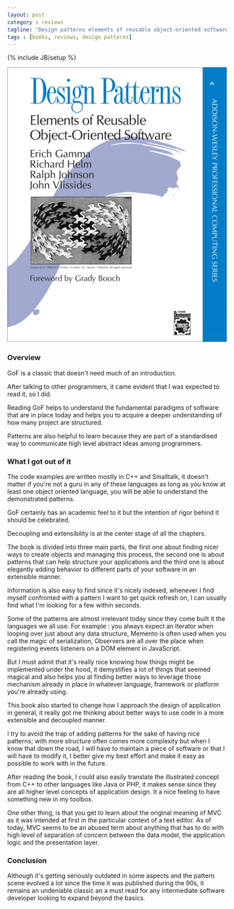 ```yaml
---
layout: post
category : reviews
tagline: "Design patterns elements of reusable object-oriented software review"
tags : [books, reviews, design patterns]
---
```

{% include JB/setup %}

![Design patterns elements of reusable object-oriented software](/assets/img/reviews/gof.jpg)


### Overview

GoF is a classic that doesn't need much of an introduction. 

After talking to other programmers, it came evident that I was expected to read it, so I did.

Reading GoF helps to understand the fundamental paradigms of software that are in place today and helps you to acquire a 
deeper understanding of how many project are structured.

Patterns are also helpful to learn because they are part of a standardised way to communicate high level abstract ideas 
among programmers.

### What I got out of it

The code examples are written mostly in C++ and Smalltalk, it doesn't matter if you're not a guru in any of these
languages as long as you know at least one object oriented language, you will be able to understand the demonstrated 
patterns.

GoF certainly has an academic feel to it but the intention of rigor behind it should be celebrated. 

Decoupling and extensibility is at the center stage of all the chapters.

The book is divided into three main parts, the first one about finding nicer ways to create objects and managing this process, 
the second one is about patterns that can help structure your applications and the third one is about elegantly adding 
behavior to different parts of your software in an extensible manner. 

Information is also easy to find since it's nicely indexed, whenever I find myself confronted with a pattern I want to get 
quick refresh on, I can usually find what I'm looking for a few within seconds.

Some of the patterns are almost irrelevant today since they come built it the languages we all use. 
For example : you always expect an Iterator when looping over just about any data structure, 
Memento is often used when you call the magic of serialization, Observers are all over the place when registering events 
listeners on a DOM element in JavaScript. 

But I must admit that it's really nice knowing how things might be implemented under the hood, it demystifies a lot of things 
that seemed magical and also helps you at finding better ways to leverage those mechanism already in place in whatever language, 
framework or platform you're already using.

This book also started to change how I approach the design of application in general, it really got me thinking about 
better ways to use code in a more extensible and decoupled manner.

I try to avoid the trap of adding patterns for the sake of having nice patterns; with more structure often comes more 
complexity but when I know that down the road, I will have to maintain a piece of software or that I will have to modify it, 
I better give my best effort and make it easy as possible to work with in the future.

After reading the book, I could also easily translate the illustrated concept from C++ to other languages like Java or PHP, 
it makes sense since they are all higher level concepts of application design. It a nice feeling to have something new in my 
toolbox.

One other thing, is that you get to learn about the original meaning of MVC as it was intended at first in the particular context 
of a text editor. As of today, MVC seems to be an abused term about anything that has to do with high level of separation 
of concern between the data model, the application logic and the presentation layer.

### Conclusion

Although it's getting seriously outdated in some aspects and the pattern scene evolved a lot since the time it was published during the 
90s, it remains an undeniable classic an a must read for any intermediate software developer looking to expand beyond the basics. 

